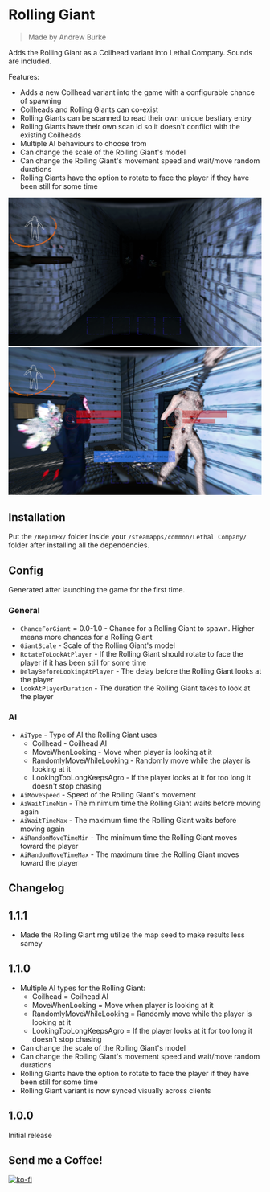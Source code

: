 # Rolling Giant

> Made by Andrew Burke

Adds the Rolling Giant as a Coilhead variant into Lethal Company. Sounds are included.

Features:

- Adds a new Coilhead variant into the game with a configurable chance of spawning
- Coilheads and Rolling Giants can co-exist
- Rolling Giants can be scanned to read their own unique bestiary entry
- Rolling Giants have their own scan id so it doesn't conflict with the existing Coilheads
- Multiple AI behaviours to choose from
- Can change the scale of the Rolling Giant's model
- Can change the Rolling Giant's movement speed and wait/move random durations
- Rolling Giants have the option to rotate to face the player if they have been still for some time

![There should be the picture... Something went wrong.](./Images/image0.png)
![There should be the picture... Something went wrong.](./Images/image1.png)

## Installation

Put the `/BepInEx/` folder inside your `/steamapps/common/Lethal Company/` folder after installing all the dependencies.

## Config

Generated after launching the game for the first time.

### General

- `ChanceForGiant` = 0.0-1.0 - Chance for a Rolling Giant to spawn. Higher means more chances for a Rolling Giant
- `GiantScale` - Scale of the Rolling Giant's model
- `RotateToLookAtPlayer` - If the Rolling Giant should rotate to face the player if it has been still for some time
- `DelayBeforeLookingAtPlayer` - The delay before the Rolling Giant looks at the player
- `LookAtPlayerDuration` - The duration the Rolling Giant takes to look at the player

### AI

- `AiType` - Type of AI the Rolling Giant uses
  - Coilhead - Coilhead AI
  - MoveWhenLooking - Move when player is looking at it
  - RandomlyMoveWhileLooking - Randomly move while the player is looking at it
  - LookingTooLongKeepsAgro - If the player looks at it for too long it doesn't stop chasing
- `AiMoveSpeed` - Speed of the Rolling Giant's movement
- `AiWaitTimeMin` - The minimum time the Rolling Giant waits before moving again
- `AiWaitTimeMax` - The maximum time the Rolling Giant waits before moving again
- `AiRandomMoveTimeMin` - The minimum time the Rolling Giant moves toward the player
- `AiRandomMoveTimeMax` - The maximum time the Rolling Giant moves toward the player

## Changelog

## 1.1.1

- Made the Rolling Giant rng utilize the map seed to make results less samey

## 1.1.0

- Multiple AI types for the Rolling Giant:
  - Coilhead = Coilhead AI
  - MoveWhenLooking = Move when player is looking at it
  - RandomlyMoveWhileLooking = Randomly move while the player is looking at it
  - LookingTooLongKeepsAgro = If the player looks at it for too long it doesn't stop chasing
- Can change the scale of the Rolling Giant's model
- Can change the Rolling Giant's movement speed and wait/move random durations
- Rolling Giants have the option to rotate to face the player if they have been still for some time
- Rolling Giant variant is now synced visually across clients

## 1.0.0

Initial release

## Send me a Coffee!

[![ko-fi](https://ko-fi.com/img/githubbutton_sm.svg)](https://ko-fi.com/B0B6R2Z9U)
